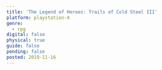 ```yaml
---
title: 'The Legend of Heroes: Trails of Cold Steel III'
platform: playstation-4
genre:
  - rpg
digital: false
physical: true
guide: false
pending: false
posted: 2019-11-16
---
```

